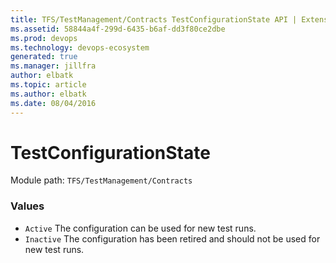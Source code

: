 ```yaml
---
title: TFS/TestManagement/Contracts TestConfigurationState API | Extensions for Azure DevOps Services
ms.assetid: 58844a4f-299d-6435-b6af-dd3f80ce2dbe
ms.prod: devops
ms.technology: devops-ecosystem
generated: true
ms.manager: jillfra
author: elbatk
ms.topic: article
ms.author: elbatk
ms.date: 08/04/2016
---
```


# TestConfigurationState

Module path: `TFS/TestManagement/Contracts`

### Values

* `Active` The configuration can be used for new test runs.
* `Inactive` The configuration has been retired and should not be used for new test runs.
